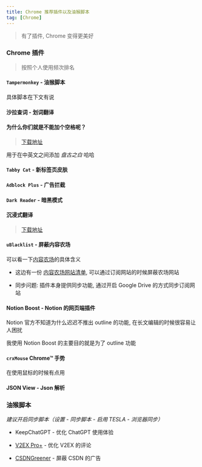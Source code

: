 ```yaml
---
title: Chrome 推荐插件以及油猴脚本
tag: [Chrome]
---
```


> 有了插件, Chrome 变得更美好

### Chrome 插件

> 按照个人使用频次排名

#### `Tampermonkey` - 油猴脚本

具体脚本在下文有说

#### 沙拉查词 - 划词翻译

#### 为什么你们就是不能加个空格呢？

> [下载地址](https://chrome.google.com/webstore/detail/%E7%82%BA%E4%BB%80%E9%BA%BC%E4%BD%A0%E5%80%91%E5%B0%B1%E6%98%AF%E4%B8%8D%E8%83%BD%E5%8A%A0%E5%80%8B%E7%A9%BA%E6%A0%BC%E5%91%A2%EF%BC%9F/paphcfdffjnbcgkokihcdjliihicmbpd)

用于在中英文之间添加 _盘古之白_ 哈哈

#### `Tabby Cat` - 新标签页皮肤

#### `Adblock Plus` - 广告拦截

#### `Dark Reader` - 暗黑模式

#### 沉浸式翻译

> [下载地址](https://chrome.google.com/webstore/detail/immersive-translate/bpoadfkcbjbfhfodiogcnhhhpibjhbnh)

#### `uBlacklist` - 屏蔽内容农场

可以看一下[内容农场](https://zh.wikipedia.org/zh-hans/%E5%85%A7%E5%AE%B9%E8%BE%B2%E5%A0%B4)的具体含义

- 这边有一份 [内容农场网站清单](https://github.com/wdmpa/content-farm-list), 可以通过订阅网站的时候屏蔽农场网站

- 同步问题: 插件本身提供同步功能, 通过开启 Google Drive 的方式同步订阅网站

#### Notion Boost - Notion 的网页端插件

Notion 官方不知道为什么迟迟不推出 outline 的功能, 在长文编辑的时候很容易让人困扰

我使用 Notion Boost 的主要目的就是为了 outline 功能

#### `crxMouse` Chrome™ 手势

在使用鼠标的时候有点用

#### JSON View - Json 解析

### 油猴脚本

_建议开启同步脚本（设置 - 同步脚本 - 启用 TESLA - 浏览器同步）_

- KeepChatGPT - 优化 ChatGPT 使用体验

- [V2EX Pro+][] - 优化 V2EX 的评论

- [CSDNGreener][] - 屏蔽 CSDN 的广告

​​<!-- 下面是引用式链接-->

[沉浸式翻译]: https://chrome.google.com/webstore/detail/immersive-translate/bpoadfkcbjbfhfodiogcnhhhpibjhbnh

[为什么你们就是不能加个空格呢？]: https://chrome.google.com/webstore/detail/%E7%82%BA%E4%BB%80%E9%BA%BC%E4%BD%A0%E5%80%91%E5%B0%B1%E6%98%AF%E4%B8%8D%E8%83%BD%E5%8A%A0%E5%80%8B%E7%A9%BA%E6%A0%BC%E5%91%A2%EF%BC%9F/paphcfdffjnbcgkokihcdjliihicmbpd

[CSDNGreener]: https://github.com/adlered/CSDNGreener

[V2EX Pro+]: https://greasyfork.org/zh-CN/scripts/456044-v2ex-pro

[内容农场]: https://github.com/wdmpa/content-farm-list
